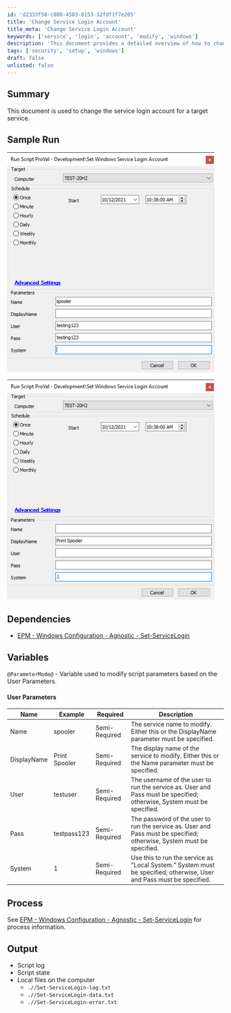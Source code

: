 ```yaml
---
id: 'd2333f50-c880-4503-8153-12fdf1f7e205'
title: 'Change Service Login Account'
title_meta: 'Change Service Login Account'
keywords: ['service', 'login', 'account', 'modify', 'windows']
description: 'This document provides a detailed overview of how to change the service login account for a target service in a Windows environment. It includes sample runs, dependencies, user parameters, and expected output files.'
tags: ['security', 'setup', 'windows']
draft: false
unlisted: false
---
```


## Summary

This document is used to change the service login account for a target service.

## Sample Run

![Sample Run 1](../../../static/img/Set-Windows-Service-Login-Account/image_1.png)

![Sample Run 2](../../../static/img/Set-Windows-Service-Login-Account/image_2.png)

## Dependencies

- [EPM - Windows Configuration - Agnostic - Set-ServiceLogin](https://proval.itglue.com/DOC-5078775-8438992)

## Variables

`@ParameterMode@` - Variable used to modify script parameters based on the User Parameters.

#### User Parameters

| Name         | Example       | Required      | Description                                                                                              |
|--------------|---------------|---------------|----------------------------------------------------------------------------------------------------------|
| Name         | spooler       | Semi-Required | The service name to modify. Either this or the DisplayName parameter must be specified.                 |
| DisplayName  | Print Spooler | Semi-Required | The display name of the service to modify. Either this or the Name parameter must be specified.         |
| User         | testuser      | Semi-Required | The username of the user to run the service as. User and Pass must be specified; otherwise, System must be specified. |
| Pass         | testpass123   | Semi-Required | The password of the user to run the service as. User and Pass must be specified; otherwise, System must be specified. |
| System       | 1             | Semi-Required | Use this to run the service as "Local System." System must be specified; otherwise, User and Pass must be specified. |

## Process

See [EPM - Windows Configuration - Agnostic - Set-ServiceLogin](https://proval.itglue.com/DOC-5078775-8438992) for process information.

## Output

- Script log
- Script state
- Local files on the computer
  - `.//Set-ServiceLogin-log.txt`
  - `.//Set-ServiceLogin-data.txt`
  - `.//Set-ServiceLogin-error.txt`

